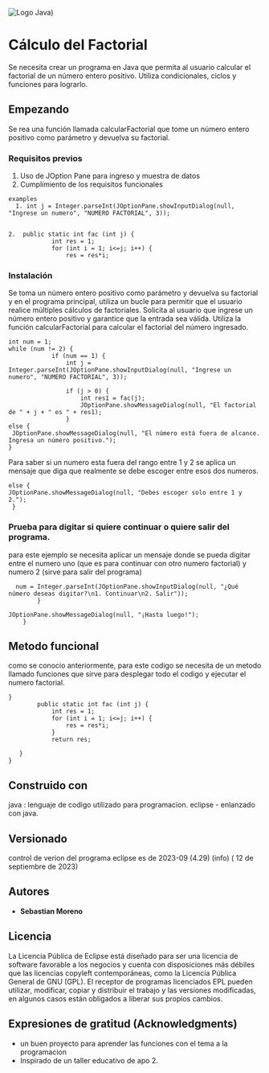 ![Logo Java](https://seeklogo.com/images/J/java-logo-7833D1D21A-seeklogo.com.png))

# Cálculo del Factorial

Se necesita crear un programa en Java que permita al usuario calcular el factorial de un número entero positivo.
Utiliza condicionales, ciclos y funciones para lograrlo.

## Empezando

Se rea una función llamada calcularFactorial que tome un número entero positivo como parámetro y devuelva
su factorial.

### Requisitos previos
1. Uso de JOption Pane para ingreso y muestra de datos
2. Cumplimiento de los requisitos funcionales


```
examples
  1. int j = Integer.parseInt(JOptionPane.showInputDialog(null, "Ingrese un numero", "NUMERO FACTORIAL", 3));


2.  public static int fac (int j) {
			int res = 1;
			for (int i = 1; i<=j; i++) {
				res = res*i; 
```

### Instalación
Se toma un número entero positivo como parámetro y devuelva
su factorial y en el programa principal, utiliza un bucle para permitir que el usuario realice múltiples cálculos de factoriales.
Solicita al usuario que ingrese un número entero positivo y garantice que la entrada sea válida.
Utiliza la función calcularFactorial para calcular el factorial del número ingresado.


```
int num = 1;
while (num != 2) {
            if (num == 1) {
                int j = Integer.parseInt(JOptionPane.showInputDialog(null, "Ingrese un numero", "NUMERO FACTORIAL", 3));

                if (j > 0) {
                    int res1 = fac(j);
                    JOptionPane.showMessageDialog(null, "El factorial de " + j + " es " + res1);
                }
else {
 JOptionPane.showMessageDialog(null, "El número está fuera de alcance. Ingresa un número positivo.");
}
```

Para saber si un numero esta fuera del rango entre 1 y 2 se aplica un mensaje que diga que realmente se debe escoger entre esos dos numeros.

```
else {
JOptionPane.showMessageDialog(null, "Debes escoger solo entre 1 y 2.");
 }
```


### Prueba para digitar si quiere continuar o quiere salir del programa.

para este ejemplo se necesita aplicar un mensaje donde se pueda digitar entre el numero uno (que es para continuar con otro numero factorial) y numero 2 (sirve para salir del programa)

```
  num = Integer.parseInt(JOptionPane.showInputDialog(null, "¿Qué número deseas digitar?\n1. Continuar\n2. Salir"));
        }

JOptionPane.showMessageDialog(null, "¡Hasta luego!");
    }
```

## Metodo funcional

como se conocio anteriormente, para este codigo se necesita de un metodo llamado funciones que sirve para desplegar todo el codigo y ejecutar el numero factorial.

```
}
		public static int fac (int j) {
			int res = 1;
			for (int i = 1; i<=j; i++) {
				res = res*i; 
			}
			return res;
		
   }
}
```

## Construido con

java : lenguaje de codigo utilizado para programacion.
eclipse - enlanzado con java.

## Versionado

control de verion del programa eclipse es de 2023-09 (4.29)​ (info) ( 12 de septiembre de 2023)

## Autores

* **Sebastian Moreno** 


## Licencia

La Licencia Pública de Eclipse está diseñado para ser una licencia de software favorable a los negocios y cuenta con disposiciones más débiles que las licencias copyleft contemporáneas, como la Licencia Pública General de GNU (GPL). El receptor de programas licenciados EPL pueden utilizar, modificar, copiar y distribuir el trabajo y las versiones modificadas, en algunos casos están obligados a liberar sus propios cambios.

## Expresiones de gratitud (Acknowledgments)

* un buen proyecto para aprender las funciones con el tema a la programacion
* Inspirado de un taller educativo de apo 2.

